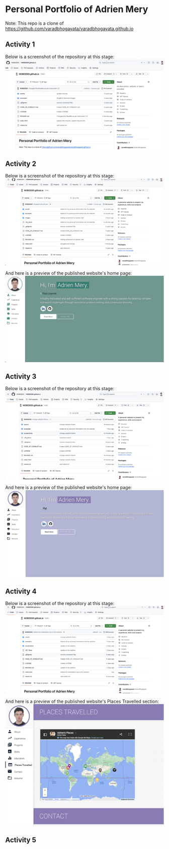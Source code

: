 # Personal Portfolio of Adrien Mery

Note: This repo is a clone of
https://github.com/varadbhogayata/varadbhogayata.github.io

## Activity 1

Below is a screenshot of the repository at this stage:
![alt text](screenshots/sc1.png)

## Activity 2

Below is a screenshot of the repository at this stage:
![alt text](screenshots/sc2.png)

And here is a preview of the published website's home page:
![alt text](screenshots/sc3.png)

## Activity 3

Below is a screenshot of the repository at this stage:
![alt text](screenshots/sc4.png)

And here is a preview of the published website's home page:
![alt text](screenshots/sc5.png)

## Activity 4

Below is a screenshot of the repository at this stage:
![alt text](screenshots/sc6.png)

And here is a preview of the published website's Places Travelled section:
![alt text](screenshots/sc7.png)

## Activity 5
